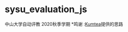 # sysu_evaluation_js
 中山大学自动评教 2020秋季学期
*鸣谢 :<a href="https://github.com/KumaTea/SYSU-Student-Evaluation">Kumtea</a>提供的思路
